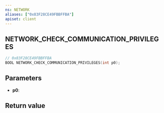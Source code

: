```yaml
---
ns: NETWORK
aliases: ["0x83F28CE49FBBFFBA"]
apiset: client
---
```

## NETWORK_CHECK_COMMUNICATION_PRIVILEGES

```c
// 0x83F28CE49FBBFFBA
BOOL NETWORK_CHECK_COMMUNICATION_PRIVILEGES(int p0);
```


## Parameters
* **p0**:

## Return value
